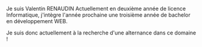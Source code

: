 Je suis Valentin RENAUDIN
Actuellement en deuxième année de licence Informatique, j'intègre l'année prochaine une troisième année de 
bachelor en développement WEB.

Je suis donc actuellement à la recherche d'une alternance dans ce domaine !
